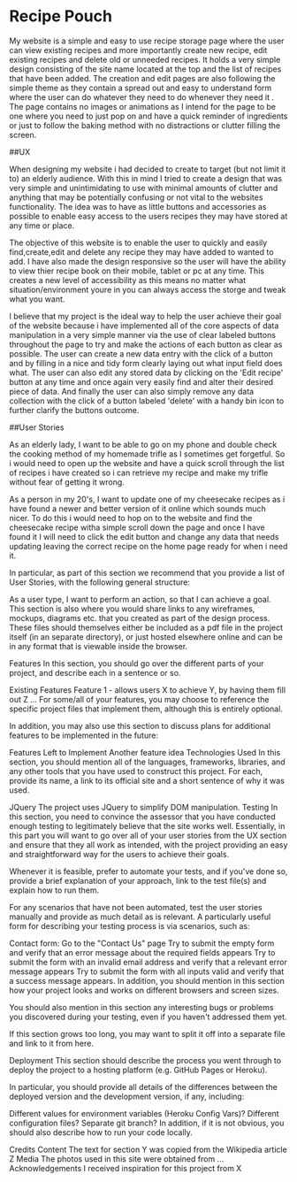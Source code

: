 # Recipe Pouch

My website is a simple and easy to use recipe storage page where the user can view existing recipes and more importantly create new recipe, edit existing recipes and delete old or unneeded recipes. It holds a very simple design consisting of the site name located at the top and the list of recipes that have been added. The creation and edit pages are also following the simple theme as they contain a spread out and easy to understand form where the user can do whatever they need to do whenever they need it . The page contains no images or animations as I intend for the page to be one where you need to just pop on and have a quick reminder of ingredients or just to follow the baking method with no distractions or clutter filling the screen. 



##UX

When designing my website i had decided to create to target (but not limit it to) an elderly audience. With this in mind I tried to create a design that was very simple and unintimidating to use with minimal amounts of clutter and anything that may be potentially confusing or not vital to the websites functionality. The idea was to have as little buttons and accessories as possible to enable easy access to the users recipes they may have stored at any time or place. 

The objective of this website is to enable the user to quickly and easily find,create,edit and delete any recipe they may have added to wanted to add. I have also made the design responsive so the user will have the ability to view thier recipe book on their mobile, tablet or pc at any time. This creates a new level of accessibility as this means no matter what situation/environment youre in you can always access the storge and tweak what you want.

I believe that my project is the ideal way to help the user achieve their goal of the website because i have implemented all of the core aspects of data manipulation in a very simple manner via the use of clear labeled buttons throughout the page to try and make the actions of each button as clear as possible. The user can create a new data entry with the click of a button and by filling in a nice and tidy form clearly laying out what input field does what. The user can also edit any stored data by clicking on the 'Edit recipe' button at any time and once again very easily find and alter their desired piece of data. And finally the user can also simply remove any data collection with the click of a button labeled 'delete' with a handy bin icon to further clarify the buttons outcome. 

##User Stories

As an elderly lady, I want to be able to go on my phone and double check the cooking method of my homemade trifle as I sometimes get forgetful. So i would need to open up the website and have a quick scroll through the list of recipes i have created so i can retrieve my recipe and make my trifle without fear of getting it wrong.

As a person in my 20's, I want to update one of my cheesecake recipes as i have found a newer and better version of it online which sounds much nicer. To do this i would need to hop on to the website and find the cheesecake recipe witha simple scroll down the page and once I have found it I will need to click the edit button and change any data that needs updating leaving the correct recipe on the home page ready for when i need it.



In particular, as part of this section we recommend that you provide a list of User Stories, with the following general structure:

As a user type, I want to perform an action, so that I can achieve a goal.
This section is also where you would share links to any wireframes, mockups, diagrams etc. that you created as part of the design process. These files should themselves either be included as a pdf file in the project itself (in an separate directory), or just hosted elsewhere online and can be in any format that is viewable inside the browser.

Features
In this section, you should go over the different parts of your project, and describe each in a sentence or so.

Existing Features
Feature 1 - allows users X to achieve Y, by having them fill out Z
...
For some/all of your features, you may choose to reference the specific project files that implement them, although this is entirely optional.

In addition, you may also use this section to discuss plans for additional features to be implemented in the future:

Features Left to Implement
Another feature idea
Technologies Used
In this section, you should mention all of the languages, frameworks, libraries, and any other tools that you have used to construct this project. For each, provide its name, a link to its official site and a short sentence of why it was used.

JQuery
The project uses JQuery to simplify DOM manipulation.
Testing
In this section, you need to convince the assessor that you have conducted enough testing to legitimately believe that the site works well. Essentially, in this part you will want to go over all of your user stories from the UX section and ensure that they all work as intended, with the project providing an easy and straightforward way for the users to achieve their goals.

Whenever it is feasible, prefer to automate your tests, and if you've done so, provide a brief explanation of your approach, link to the test file(s) and explain how to run them.

For any scenarios that have not been automated, test the user stories manually and provide as much detail as is relevant. A particularly useful form for describing your testing process is via scenarios, such as:

Contact form:
Go to the "Contact Us" page
Try to submit the empty form and verify that an error message about the required fields appears
Try to submit the form with an invalid email address and verify that a relevant error message appears
Try to submit the form with all inputs valid and verify that a success message appears.
In addition, you should mention in this section how your project looks and works on different browsers and screen sizes.

You should also mention in this section any interesting bugs or problems you discovered during your testing, even if you haven't addressed them yet.

If this section grows too long, you may want to split it off into a separate file and link to it from here.

Deployment
This section should describe the process you went through to deploy the project to a hosting platform (e.g. GitHub Pages or Heroku).

In particular, you should provide all details of the differences between the deployed version and the development version, if any, including:

Different values for environment variables (Heroku Config Vars)?
Different configuration files?
Separate git branch?
In addition, if it is not obvious, you should also describe how to run your code locally.

Credits
Content
The text for section Y was copied from the Wikipedia article Z
Media
The photos used in this site were obtained from ...
Acknowledgements
I received inspiration for this project from X
